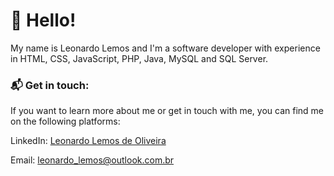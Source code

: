 <h1>
👋 Hello!
</h1>

<p>
My name is Leonardo Lemos and I'm a software developer with experience in HTML, CSS, JavaScript, PHP, Java, MySQL and SQL Server. 
</p>

<h3>
📬 Get in touch:
</h3>

<p>
If you want to learn more about me or get in touch with me, you can find me on the following platforms:
</p>

LinkedIn: <a href="https://www.linkedin.com/in/leonardo-lemos-de-oliveira/" target="_blank">Leonardo Lemos de Oliveira</a>

Email: <a href="mailto:leonardo_lemos@outlook.com.br">leonardo_lemos@outlook.com.br</a>
